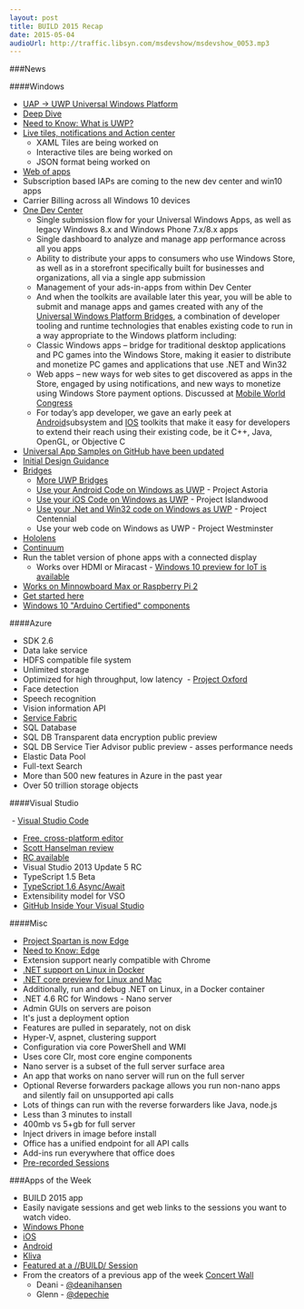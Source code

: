 ```yaml
---
layout: post
title: BUILD 2015 Recap
date: 2015-05-04
audioUrl: http://traffic.libsyn.com/msdevshow/msdevshow_0053.mp3
---
```


###News

####Windows

 - [UAP -\> UWP Universal Windows Platform](http://blogs.windows.com/buildingapps/2015/04/29/distributing-windows-apps-to-the-world/)
  - [Deep Dive](http://blogs.windows.com/buildingapps/2015/04/30/a-deeper-dive-into-the-universal-windows-platform/)
  - [Need to Know: What is UWP?](https://www.thurrott.com/windows/windows-10/3294/need-to-know-universal-windows-platform)
  - [Live tiles, notifications and Action center](http://channel9.msdn.com/Events/Build/2015/2-762)
     -   XAML Tiles are being worked on
     -   Interactive tiles are being worked on
     -   JSON format being worked on
  - [Web of apps](http://channel9.msdn.com/Events/Build/2015/3-765)
  - Subscription based IAPs are coming to the new dev center and win10 apps
  - Carrier Billing across all Windows 10 devices
  - [One Dev Center](http://blogs.windows.com/buildingapps/2015/05/01/get-ready-for-the-unified-dev-center-dashboard-preview-and-upcoming-store-changes/)
     - Single submission flow for your Universal Windows Apps, as well as legacy Windows 8.x and Windows Phone 7.x/8.x apps
     - Single dashboard to analyze and manage app performance across all you apps
     -   Ability to distribute your apps to consumers who use Windows Store, as well as in a storefront specifically built for businesses and organizations, all via a single app submission
     - Management of your ads-in-apps from within Dev Center
     - And when the toolkits are available later this year, you will be able to submit and manage apps and games created with any of the [Universal Windows Platform Bridges](http://dev.windows.com/uwp-bridges/), a combination of developer tooling and runtime technologies that enables existing code to run in a way appropriate to the Windows platform including:
     - Classic Windows apps – bridge for traditional desktop applications
    and PC games into the Windows Store, making it easier to distribute
    and monetize PC games and applications that use .NET and Win32
     - Web apps – new ways for web sites to get discovered as apps in the
    Store, engaged by using notifications, and new ways to monetize
    using Windows Store payment options. Discussed at [Mobile World
    Congress](http://blogs.windows.com/buildingapps/2015/03/02/a-first-look-at-the-windows-10-universal-app-platform/)
     - For today’s app developer, we gave an early peek at [Android](https://dev.windows.com/en-US/uwp-bridges/project-astoria)subsystem and [IOS](https://dev.windows.com/en-US/uwp-bridges/project-islandwood) toolkits that make it easy for developers to extend their reach using their existing code, be it C++, Java, OpenGL, or Objective C
  - [Universal App Samples on GitHub have been updated](https://github.com/Microsoft/Windows-universal-samples)
  - [Initial Design Guidance](http://blogs.windows.com/bloggingwindows/2015/04/29/windows-10-design-getting-the-balance-right/)
  - [Bridges](http://blogs.msdn.com/b/stevengu/archive/2015/04/30/building-bridges-that-empower-developers.aspx)
     - [More UWP Bridges](https://dev.windows.com/en-US/uwp-bridges)
     - [Use your Android Code on Windows as UWP](http://channel9.msdn.com/Events/Build/2015/2-702) - Project Astoria
     - [Use your iOS Code on Windows as UWP](http://channel9.msdn.com/Blogs/OneCode/How-to-Port-iOS-apps-to-Windows-Store-apps) - Project Islandwood
     - [Use your .Net and Win32 code on Windows as UWP](http://channel9.msdn.com/Events/Build/2015/2-692) - Project Centennial
     - Use your web code on Windows as UWP - Project Westminster
  - [Hololens](http://channel9.msdn.com/Events/Build/2015/C9-08)
  - [Continuum](http://channel9.msdn.com/Events/Build/2015/2-703)
   - Run the tablet version of phone apps with a connected display
     -   Works over HDMI or Miracast
  - [Windows 10 preview for IoT is available](http://channel9.msdn.com/Events/Build/2015/2-724)
  -   [Works on Minnowboard Max or Raspberry Pi 2](http://blogs.windows.com/buildingapps/2015/04/29/microsoft-brings-windows-10-to-makers/)
  -   [Get started here](http://ms-iot.github.io/content/GetStarted.htm)
  - [Windows 10 "Arduino Certified" components](http://www.zdnet.com/article/windows-10-gets-arduino-certified-with-new-two-open-source-libraries/)

####Azure

 - SDK 2.6
 - Data lake service
  -   HDFS compatible file system
  -   Unlimited storage
  -   Optimized for high throughput, low latency
 - [Project Oxford](http://channel9.msdn.com/Events/Build/2015/2-613)
  -   Face detection
  -   Speech recognition
  -   Vision information API
 - [Service Fabric](http://channel9.msdn.com/Events/Build/2015?sort=sequential&direction=desc&term=service+fabric)
 - SQL Database
  -   SQL DB Transparent data encryption public preview
  -   SQL DB Service Tier Advisor public preview - asses performance needs
  -   Elastic Data Pool
  -   Full-text Search
 - More than 500 new features in Azure in the past year
 - Over 50 trillion storage objects

####Visual Studio

 - [Visual Studio Code](http://channel9.msdn.com/Events/Build/2015/3-680)
 - [Free, cross-platform editor](https://www.visualstudio.com/products/code-vs.aspx)
  - [Scott Hanselman review](http://www.hanselman.com/blog/IntroducingVisualStudioCodeForWindowsMacAndLinux.aspx)
  - [RC available](https://www.visualstudio.com/products/visual-studio-2015-downloads-vs)
 - Visual Studio 2013 Update 5 RC
 - TypeScript 1.5 Beta
 - [TypeScript 1.6 Async/Await](http://channel9.msdn.com/Events/Build/2015/3-644) 
 - Extensibility model for VSO
 - [GitHub Inside Your Visual Studio](http://haacked.com/archive/2015/04/30/github-in-your-visual-studio/) 

####Misc

 - [Project Spartan is now
Edge](http://channel9.msdn.com/Events/Build/2015/2-656)
  - [Need to Know: Edge](https://www.thurrott.com/windows/windows-10/3280/need-to-know-microsoft-edge)
  - Extension support nearly compatible with Chrome
 - [.NET support on Linux in Docker](http://channel9.msdn.com/Events/Build/2015/2-683)
 - [.NET core preview for Linux and Mac](http://channel9.msdn.com/Events/Build/2015/3-670)
 - Additionally, run and debug .NET on Linux, in a Docker container
 - .NET 4.6 RC for Windows
 - Nano server
  - Admin GUIs on servers are poison
  - It's just a deployment option
  - Features are pulled in separately, not on disk
  - Hyper-V, aspnet, clustering support
  - Configuration via core PowerShell and WMI
  - Uses core Clr, most core engine components
  - Nano server is a subset of the full server surface area
  - An app that works on nano server will run on the full server
  - Optional Reverse forwarders package allows you run non-nano apps and silently fail on unsupported api calls
  - Lots of things can run with the reverse forwarders like Java, node.js
  - Less than 3 minutes to install
  - 400mb vs 5+gb for full server
  - Inject drivers in image before install
 - Office has a unified endpoint for all API calls
  - Add-ins run everywhere that office does
 - [Pre-recorded Sessions](http://channel9.msdn.com/Events/Build/2015?sort=sequential&direction=desc&term=&y=Pre-recorded)

###Apps of the Week

 - BUILD 2015 app
  - Easily navigate sessions and get web links to the sessions you want to watch video.
  - [Windows Phone](https://www.windowsphone.com/s?appid=efc8a22a-f132-4c58-b033-2223d2862e29)
  - [iOS](https://itunes.apple.com/us/app/microsoft-build-2015/id986169614?mt=8)
  - [Android](https://play.google.com/store/apps/details?id=com.microsoft.build)
 - [Kliva](http://www.windowsphone.com/s?appid=ffc42ff1-52ec-4219-899b-1ee4e5fe585b)
  - [Featured at a //BUILD/ Session](https://channel9.msdn.com/Events/Build/2015/2-679)
  - From the creators of a previous app of the week [Concert Wall](http://www.windowsphone.com/s?appid=6337ad32-2d69-4f26-bd98-44f6eaae7708)
     - Deani - [@deanihansen](https://twitter.com/deanihansen)
     - Glenn - [@depechie](https://twitter.com/depechie)
